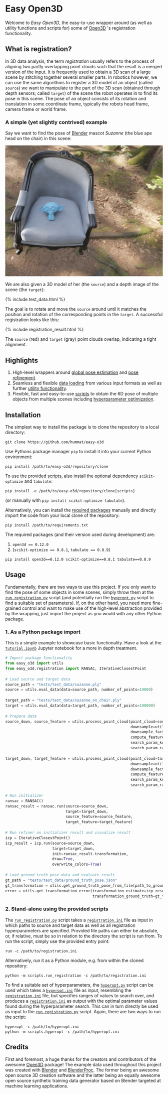 # Easy Open3D
Welcome to _Easy Open3D_, the easy-to-use wrapper around (as well as utility functions and scripts for) some of
[Open3D](http://www.open3d.org) 's registration functionality.

## What is registration?
In 3D data analysis, the term _registration_ usually refers to the process of aligning two partly overlapping point
clouds such that the result is a merged version of the input. It is frequently used to obtain a 3D scan of a large scene
by stitching together several smaller parts.
In robotics however, we can use the same algorithms to register a 3D model of an object (called `source`) we want to
manipulate to the part of the 3D scan (obtained through depth sensors; called `target`) of the scene the robot operates
in to find its pose in this scene. The pose of an object consists of its rotation and translation in some coordinate
frame, typically the robots head frame, camera frame or world frame.

### A simple (yet slightly contrived) example
Say we want to find the pose of [Blender](https://www.blender.org/) mascot _Suzanne_ (the blue ape head on the chair) in
this scene:

![](./tests/test_data/bop_data/obj_of_interest/train_pbr/000000/rgb/000020.png)

We are also given a 3D model of her (the `source`) and a depth image of the scene (the `target`):

{% include test_data.html %}

The goal is to rotate and move the `source` around until it matches the position and rotation of the corresponding
points in the `target`. A successful registration looks like this:

{% include registration_result.html %}

The `source` (red) and `target` (gray) point clouds overlap, indicating a tight alignment.

## Highlights
1. High-level wrappers around
   [global pose estimation](https://github.com/hummat/easy-o3d/blob/71d68db0c564b95014d168c61e43666418b1571d/easy_o3d/registration.py#L288)
   and
   [pose refinement](https://github.com/hummat/easy-o3d/blob/71d68db0c564b95014d168c61e43666418b1571d/easy_o3d/registration.py#L60).
2. Seamless and flexible
   [data loading](https://github.com/hummat/easy-o3d/blob/71d68db0c564b95014d168c61e43666418b1571d/easy_o3d/utils.py#L111)
   from various input formats as well as further
   [utility functionality](https://github.com/hummat/easy-o3d/blob/master/easy_o3d/utils.py).
3. Flexible, fast and easy-to-use [scripts](https://github.com/hummat/easy-o3d/tree/master/scripts) to obtain the 6D
   pose of multiple objects from multiple scenes including
   [hyperparameter optimization](https://github.com/hummat/easy-o3d/blob/master/scripts/hyperopt.py).

## Installation
The simplest way to install the package is to clone the repository to a local directory:
```commandline
git clone https://github.com/hummat/easy-o3d
```
Use Pythons package manager `pip` to install it into your current Python environment:
```commandline
pip install /path/to/easy-o3d/repository/clone
```
To use the provided [scripts](https://github.com/hummat/easy-o3d/tree/master/scripts),
also install the optional dependency `scikit-optimize` and `tabulate`:
```commandline
pip install -e /path/to/easy-o3d/repository/clone[scripts]
```
(or manually with `pip install scikit-optimize tabulate`).

Alternatively, you can install the [required packages](https://github.com/hummat/easy-o3d/blob/master/requirements.txt)
manually and directly import the code from your local clone of the repository:
```commandline
pip install /path/to/requirements.txt
```
The required packages (and their version used during development) are:
1. `open3d == 0.12.0`
2. (`scikit-optimize == 0.8.1`, `tabulate == 0.8.9`)
```commandline
pip install open3d==0.12.0 scikit-optimize==0.8.1 tabulate==0.8.9
```

## Usage
Fundamentally, there are two ways to use this project. If you only want to find the pose of some objects in some scenes,
simply throw them at the
[`run_registration.py`](https://github.com/hummat/easy-o3d/tree/master/scripts/run_registration.py) script
(and potentially run the [`hyperopt.py`](https://github.com/hummat/easy-o3d/tree/master/scripts/hyperopt.py) script to
find a suitable set of parameters).
If, on the other hand, you need more fine-grained control and want to make use of the high-level abstraction provided by
the wrapping, just import the project as you would with any other Python package.

### 1. As a Python package import
This is a simple example to showcase basic functionality. Have a look at the
[`tutorial.ipynb`](https://github.com/hummat/easy-o3d/blob/master/tutorial.ipynb) Jupyter notebook for a more in depth
treatment.
```python
# Import package functionality
from easy_o3d import utils
from easy_o3d.registration import RANSAC, IterativeClosestPoint

# Load source and target data
source_path = "tests/test_data/suzanne.ply"
source = utils.eval_data(data=source_path, number_of_points=10000)

target_path = "tests/test_data/suzanne_on_chair.ply"
target = utils.eval_data(data=target_path, number_of_points=100000)

# Prepare data
source_down, source_feature = utils.process_point_cloud(point_cloud=source,
                                                        downsample=utils.DownsampleTypes.VOXEL,
                                                        downsample_factor=0.01,
                                                        compute_feature=True,
                                                        search_param_knn=100,
                                                        search_param_radius=0.05)

target_down, target_feature = utils.process_point_cloud(point_cloud=target,
                                                        downsample=utils.DownsampleTypes.VOXEL,
                                                        downsample_factor=0.01,
                                                        compute_feature=True,
                                                        search_param_knn=100,
                                                        search_param_radius=0.05)

# Run initializer
ransac = RANSAC()
ransac_result = ransac.run(source=source_down,
                           target=target_down,
                           source_feature=source_feature,
                           target_feature=target_feature)

# Run refiner on initializer result and visualize result
icp = IterativeClosestPoint()
icp_result = icp.run(source=source_down,
                     target=target_down,
                     init=ransac_result.transformation,
                     draw=True,
                     overwrite_colors=True)

# Load ground truth pose data and evaluate result
gt_path = "tests/test_data/ground_truth_pose.json"
gt_transformation = utils.get_ground_truth_pose_from_file(path_to_ground_truth_json=gt_path)
error = utils.get_transformation_error(transformation_estimate=icp_result.transformation,
                                       transformation_ground_truth=gt_transformation)
```

### 2. Stand-alone using the provided scripts
The [`run_registration.py`](https://github.com/hummat/easy-o3d/tree/master/scripts/run_registration.py) script takes
a [`registration.ini`](https://github.com/hummat/easy-o3d/tree/master/scripts/registration.ini) file as input in which
paths to source and target data as well as all registration hyperparameters are specified. Provided file paths can
either be absolute, or, if relative, must be so in relation to the directory the script is run from.
To run the script, simply use the provided entry point:
```commandline
run -c /path/to/registration.ini
```
Alternatively, run it as a Python module, e.g. from within the cloned repository:
```commandline
python -m scripts.run_registration -c /path/to/registration.ini
```

To find a suitable set of hyperparameters, the
[`hyperopt.py`](https://github.com/hummat/easy-o3d/tree/master/scripts/hyperopt.py) script can be used which takes a
[`hyperopt.ini`](https://github.com/hummat/easy-o3d/tree/master/scripts/hyperopt.ini) file as input, resembling the
[`registration.ini`](https://github.com/hummat/easy-o3d/tree/master/scripts/registration.ini) file, but specifies
ranges of values to search over, and produces a
[`registration.ini`](https://github.com/hummat/easy-o3d/tree/master/scripts/registration.ini) as output with the optimal
parameter values found during the hyperparameter search. This can in turn directly be used as input to the
[`run_registration.py`](https://github.com/hummat/easy-o3d/tree/master/scripts/run_registration.py) script. Again, there
are two ways to run the script:
```commandline
hyperopt -c /path/to/hyperopt.ini
python -m scripts.hyperopt -c /path/to/hyperopt.ini
```

## Credits
First and foremost, a huge thanks for the creators and contributors of the awesome [Open3D](http://www.open3d.org) package!
The example data used throughout this project was created with [Blender](https://www.blender.org/) and
[BlenderProc](https://github.com/DLR-RM/BlenderProc). The former being an awesome open source 3D creation software and
the latter being an equally awesome open source synthetic training data generator based on Blender targeted at machine
learning applications.